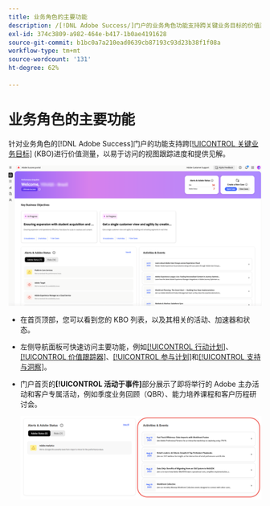 ```yaml
---
title: 业务角色的主要功能
description: /[!DNL Adobe Success/]门户的业务角色功能支持跨关键业务目标的价值测量，跟踪进度并以易于访问的视图提供见解。
exl-id: 374c3809-a982-464e-b417-1b0ae4191628
source-git-commit: b1bc0a7a210ead0639cb87193c93d23b38f1f08a
workflow-type: tm+mt
source-wordcount: '131'
ht-degree: 62%

---
```


# 业务角色的主要功能

针对业务角色的[!DNL Adobe Success]门户的功能支持跨[[!UICONTROL 关键业务目标]](/help/adobe-success-portal/business-persona/key-business-objectives.md) (KBO)进行价值测量，以易于访问的视图跟踪进度和提供见解。

![adobe-success-portal-for-business-persona-overview](/help/adobe-success-portal/assets/overview-and-business-persona-overview.png)

* 在首页顶部，您可以看到您的 KBO 列表，以及其相关的活动、加速器和状态。
* 左侧导航面板可快速访问主要功能，例如[[!UICONTROL 行动计划]](/help/adobe-success-portal/business-persona/action-plan.md)、[[!UICONTROL 价值跟踪器]](/help/adobe-success-portal/business-persona/value-tracker.md)、[[!UICONTROL 参与计划]](/help/adobe-success-portal/business-persona/engagement-plan.md)和[[!UICONTROL 支持与洞察]](/help/adobe-success-portal/technical-persona/support-and-insights/support-and-insights-overview.md)。
* 门户首页的&#x200B;**[!UICONTROL 活动于事件]**&#x200B;部分展示了即将举行的 Adobe 主办活动和客户专属活动，例如季度业务回顾（QBR）、能力培养课程和客户历程研讨会。

  ![activities-and-events](/help/adobe-success-portal/assets/activities-and-events.png)

